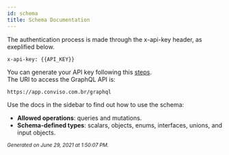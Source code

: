 ```yaml
---
id: schema
title: Schema Documentation
---
```


The authentication process is made through the x-api-key header, as exeplified below.
```console 
x-api-key: {{API_KEY}}
``` 
You can generate your API key following this [steps](https://app.clickup.com/3016679/v/dc/2w1z7-8998/2w1z7-192).  
The URI to access the GraphQL API is:
```console
https://app.conviso.com.br/graphql
```

Use the docs in the sidebar to find out how to use the schema:
- **Allowed operations**: queries and mutations.
- **Schema-defined types**: scalars, objects, enums, interfaces, unions, and input objects.

<small><i>Generated on June 29, 2021 at 1:50:07 PM.</i></small>